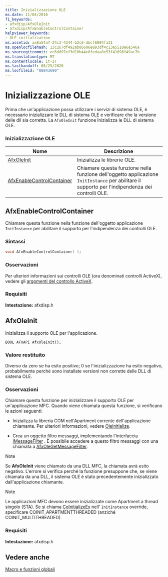 ```yaml
---
title: Inizializzazione OLE
ms.date: 11/04/2016
f1_keywords:
- afxdisp/AfxOleInit
- afxdisp/AfxEnableControlContainer
helpviewer_keywords:
- OLE initialization
ms.assetid: aa8a54a7-24c3-4344-b2c6-dbcf6084fa31
ms.openlocfilehash: 13c267df492ab86606e893df4c13e5510e6e546a
ms.sourcegitcommit: ec6dd97ef3d10b44e0fedaa8e53f41696f49ac7b
ms.translationtype: MT
ms.contentlocale: it-IT
ms.lasthandoff: 08/25/2020
ms.locfileid: "88843690"
---
```

# <a name="ole-initialization"></a>Inizializzazione OLE

Prima che un'applicazione possa utilizzare i servizi di sistema OLE, è necessario inizializzare le DLL di sistema OLE e verificare che la versione delle dll sia corretta. La `AfxOleInit` funzione Inizializza le DLL di sistema OLE.

### <a name="ole-initialization"></a>Inizializzazione OLE

|Nome|Descrizione|
|-|-|
|[AfxOleInit](#afxoleinit)|Inizializza le librerie OLE.|
|[AfxEnableControlContainer](#afxenablecontrolcontainer)|Chiamare questa funzione nella funzione dell'oggetto applicazione `InitInstance` per abilitare il supporto per l'indipendenza dei controlli OLE.|

## <a name="afxenablecontrolcontainer"></a><a name="afxenablecontrolcontainer"></a> AfxEnableControlContainer

Chiamare questa funzione nella funzione dell'oggetto applicazione `InitInstance` per abilitare il supporto per l'indipendenza dei controlli OLE.

### <a name="syntax"></a>Sintassi

```cpp
void AfxEnableControlContainer( );
```

### <a name="remarks"></a>Osservazioni

Per ulteriori informazioni sui controlli OLE (ora denominati controlli ActiveX), vedere gli [argomenti del controllo ActiveX](../mfc-activex-controls.md).

### <a name="requirements"></a>Requisiti

**Intestazione:** afxdisp.h

## <a name="afxoleinit"></a><a name="afxoleinit"></a> AfxOleInit

Inizializza il supporto OLE per l'applicazione.

```
BOOL AFXAPI AfxOleInit();
```

### <a name="return-value"></a>Valore restituito

Diverso da zero se ha esito positivo; 0 se l'inizializzazione ha esito negativo, probabilmente perché sono installate versioni non corrette delle DLL di sistema OLE.

### <a name="remarks"></a>Osservazioni

Chiamare questa funzione per inizializzare il supporto OLE per un'applicazione MFC. Quando viene chiamata questa funzione, si verificano le azioni seguenti:

- Inizializza la libreria COM nell'Apartment corrente dell'applicazione chiamante. Per ulteriori informazioni, vedere [OleInitialize](/windows/win32/api/ole2/nf-ole2-oleinitialize).

- Crea un oggetto filtro messaggi, implementando l'interfaccia [IMessageFilter](/windows/win32/api/objidl/nn-objidl-imessagefilter) . È possibile accedere a questo filtro messaggi con una chiamata a [AfxOleGetMessageFilter](application-control.md#afxolegetmessagefilter).

> [!NOTE]
> Se **AfxOleInit** viene chiamato da una DLL MFC, la chiamata avrà esito negativo. L'errore si verifica perché la funzione presuppone che, se viene chiamata da una DLL, il sistema OLE è stato precedentemente inizializzato dall'applicazione chiamante.

> [!NOTE]
> Le applicazioni MFC devono essere inizializzate come Apartment a thread singolo (STA). Se si chiama [CoInitializeEx](/windows/win32/api/combaseapi/nf-combaseapi-coinitializeex) nell' `InitInstance` override, specificare COINIT_APARTMENTTHREADED (anziché COINIT_MULTITHREADED).

### <a name="requirements"></a>Requisiti

**Intestazione:** afxdisp.h

## <a name="see-also"></a>Vedere anche

[Macro e funzioni globali](../../mfc/reference/mfc-macros-and-globals.md)
